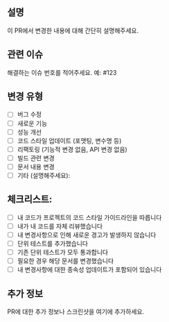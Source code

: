 ## 설명
이 PR에서 변경한 내용에 대해 간단히 설명해주세요.

## 관련 이슈
해결하는 이슈 번호를 적어주세요. 예: #123

## 변경 유형
- [ ] 버그 수정
- [ ] 새로운 기능
- [ ] 성능 개선
- [ ] 코드 스타일 업데이트 (포맷팅, 변수명 등)
- [ ] 리팩토링 (기능적 변경 없음, API 변경 없음)
- [ ] 빌드 관련 변경
- [ ] 문서 내용 변경
- [ ] 기타 (설명해주세요):

## 체크리스트:
- [ ] 내 코드가 프로젝트의 코드 스타일 가이드라인을 따릅니다
- [ ] 내가 내 코드를 자체 리뷰했습니다
- [ ] 내 변경사항으로 인해 새로운 경고가 발생하지 않습니다
- [ ] 단위 테스트를 추가했습니다
- [ ] 기존 단위 테스트가 모두 통과합니다
- [ ] 필요한 경우 해당 문서를 변경했습니다
- [ ] 내 변경사항에 대한 종속성 업데이트가 포함되어 있습니다

## 추가 정보
PR에 대한 추가 정보나 스크린샷을 여기에 추가하세요.
